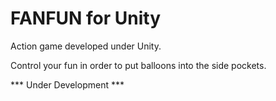 # FANFUN for Unity

Action game developed under Unity.

Control your fun in order to put balloons into the side pockets.

*** Under Development ***
